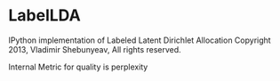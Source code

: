# LabelLDA
IPython implementation of Labeled Latent Dirichlet Allocation 
Copyright 2013, Vladimir Shebunyeav, All rights reserved.

Internal Metric for quality is perplexity
